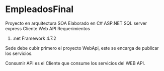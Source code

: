 # EmpleadosFinal
Proyecto en arquitectura SOA
Elaborado en C# ASP.NET
SQL server express
Cliente
Web API
Requerimientos
1. :net Framework 4.7.2

Sede debe cubir primero el proyecto WebApi, este se encarga de publicar los servicios.

Consumir API es el Cliente que consume los servicios del WEB API.
